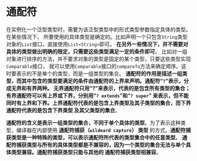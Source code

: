 通配符
=================================================================
在实例化一个泛型类型时，需要为该泛型类型中的形式类型参数指定具体的类型。在某些情况下，
所要使用的具体类型是确定的。比如声明一个只包含`String`类型对象的`List`接口，直接使用`List<String>`即可。
**在另外一些情况下，并不需要对具体的类型做出明确的限定，只需要这些类型满足一定的条件即可**。
比如对一组对象进行排序的方法，并不要求对象的类型是固定的某个类型，只要这些类型实现`Comparable`接口，
就可以使用`Comparable`接口的`compareTo`方法来确定顺序。这时要表示的不是单个的类型，而是一组类型的集合。
**通配符的作用是描述一组类型，而其中包含的类型要满足的条件由通配符的上界来声明。通配符“`?`”表示，分成无界和有界两种。
无界通配符只用“?”来表示，代表的是包含所有类型的集合；有界通配符可以有上界或下界，分别用“`? extends`”和“`? super`”
来表示，但不能同时有上界和下界。上界通配符代表的是包含上界类型及其子类型的集合，而下界通配符代表的是包含下界类型
及其父类型的集合**。

**通配符的含义是表示一组类型的集合，不同于单个具体的类型**。为了表示这种类型，编译器在内部使用 **通配符捕获（`wildeard capture`）
类型** 的方式。**通配符捕获类型是一种特殊的类型，可以表示通配符所代表的类型集合中的任意类型**。
**通配符捕获类型与所有的具体类型都是不兼容的，因为一个类型的集合无法与单个具体类型兼容。通配符捕获类型只能与其他的
通配符捕获类型相兼容**。